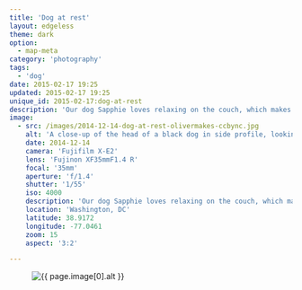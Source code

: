 ```yaml
---
title: 'Dog at rest'
layout: edgeless
theme: dark
option:
  - map-meta
category: 'photography'
tags:
  - 'dog'
date: 2015-02-17 19:25
updated: 2015-02-17 19:25
unique_id: 2015-02-17:dog-at-rest
description: 'Our dog Sapphie loves relaxing on the couch, which makes her an easy subject.'
image:
  - src: /images/2014-12-14-dog-at-rest-olivermakes-ccbync.jpg
    alt: 'A close-up of the head of a black dog in side profile, looking out into a living room.'
    date: 2014-12-14
    camera: 'Fujifilm X-E2'
    lens: 'Fujinon XF35mmF1.4 R'
    focal: '35mm'
    aperture: 'f/1.4'
    shutter: '1/55'
    iso: 4000
    description: 'Our dog Sapphie loves relaxing on the couch, which makes her an easy subject.'
    location: 'Washington, DC'
    latitude: 38.9172
    longitude: -77.0461
    zoom: 15
    aspect: '3:2'

---
```


<figure class="image--wide">
  <img
    src="{{ page.image[0].src | imgix_url: w: 720, q: 50 }}"
    sizes="{{ site.sizes }}"
    srcset="{% for source in site.srcset %}{{ page.image[0].src | imgix_url: w: site.srcset[forloop.index0] }} {{ site.srcset[forloop.index0] }}w{% if forloop.last == false %}, {% endif %}{% endfor %}"
    alt="{{ page.image[0].alt }}">
</figure>
